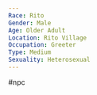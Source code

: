 ```yaml
---
Race: Rito
Gender: Male
Age: Older Adult
Location: Rito Village
Occupation: Greeter
Type: Medium
Sexuality: Heterosexual
---
```

 #npc 

